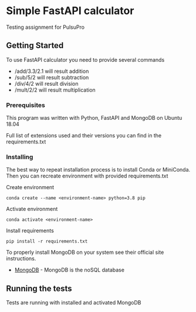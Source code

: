 # Simple FastAPI calculator

Testing assignment for PulsuPro

## Getting Started

To use FastAPI calculator you need to provide several commands

* /add/3.3/2.1 will result addition
* /sub/5/2 will result subtraction
* /div/4/2 will result division
* /mult/2/2 will result multiplication

### Prerequisites

This program was written with Python, FastAPI and MongoDB on Ubuntu 18.04

Full list of extensions used and their versions you can find in the requirements.txt

### Installing

The best way to repeat installation process is to install Conda or MiniConda. Then you can recreate environment with provided requirements.txt

Create environment
```
conda create --name <environment-name> python=3.8 pip
```
Activate environment
```
conda activate <environment-name>
```
Install requirements
```
pip install -r requirements.txt
```
To properly install MongoDB on your system see their official site instructions.
* [MongoDB](http://mongodb.com/) - MongoDB is the noSQL database

## Running the tests

Tests are running with installed and activated MongoDB

